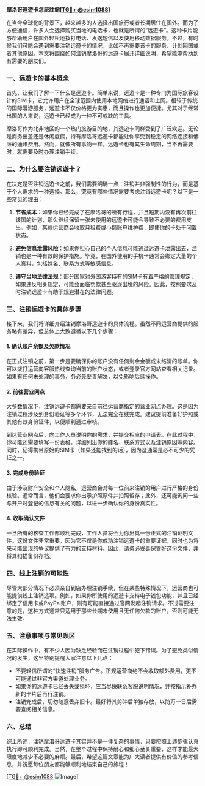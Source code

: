 **摩洛哥遠遊卡怎麽註銷[[TG💪+ @esim1088](https://t.me/s/esim1088)]**

在当今全球化的背景下，越来越多的人选择出国旅行或者长期居住在国外。而为了方便通信，许多人会选择购买当地的电话卡，也就是所谓的“远遊卡”。这种卡片能够帮助用户在国外轻松地拨打电话、发送短信以及使用移动数据服务。不过，有时候我们可能会遇到需要注销远遊卡的情况，比如不再需要该卡的服务、计划回国或者其他原因。本文将围绕如何注销摩洛哥的远遊卡展开详细说明，希望能够帮助到有需要的朋友们。

### 一、远遊卡的基本概念

首先，让我们了解一下什么是远遊卡。简单来说，远遊卡是一种专门为国际旅客设计的SIM卡，它允许用户在全球范围内使用本地网络进行通话和上网。相较于传统的国际漫游服务，远遊卡不仅价格更为实惠，而且操作也更加便捷。尤其对于经常出国的人来说，远遊卡已经成为一种不可或缺的工具。

摩洛哥作为北非地区的一个热门旅游目的地，其远遊卡同样受到了广泛欢迎。无论是商务出差还是休闲度假，持有摩洛哥远遊卡都能让你享受到稳定的网络连接和低廉的通讯费用。然而，就像所有事物一样，远遊卡也有其生命周期，当不再需要时，就需要及时办理注销手续。

### 二、为什么要注销远遊卡？

在决定是否注销远遊卡之前，我们需要明确一点：注销并非强制性的行为，而是基于个人需求的一种选择。那么，究竟有哪些情况需要考虑注销远遊卡呢？以下是一些常见的理由：

1. **节省成本**：如果你已经完成了在摩洛哥的所有行程，并且短期内没有再次前往该国的计划，那么继续保留一张未使用的远遊卡可能会导致不必要的费用支出。例如，某些运营商会收取月租费或小额账户维护费，即使你的卡处于闲置状态。

2. **避免信息泄露风险**：如果你担心自己的个人信息可能通过远遊卡泄露出去，注销也是一种有效的保护措施。毕竟，在国外使用的手机卡通常会绑定大量的个人资料，包括姓名、联系方式等敏感信息。

3. **遵守当地法律法规**：部分国家对外国游客持有的SIM卡有着严格的管理规定，如果违反相关规定，可能会面临罚款甚至驱逐出境的风险。因此，按照要求及时注销远遊卡有助于规避潜在的法律问题。

### 三、注销远遊卡的具体步骤

接下来，我们将详细介绍注销摩洛哥远遊卡的具体流程。虽然不同运营商提供的服务略有差异，但总体上大致遵循以下几个步骤：

#### 1. 确认账户余额及欠款情况

在正式注销之前，第一步是要确保你的账户没有任何剩余金额或未结清的账单。你可以拨打运营商客服热线查询当前的账户状态，或者登录官方网站查看相关记录。如果有任何未处理的事务，务必先妥善解决，以免影响后续操作。

#### 2. 前往营业网点

大多数情况下，注销远遊卡都需要亲自前往运营商指定的营业网点办理。这是因为注销过程涉及到身份验证等多个环节，无法完全在线完成。建议提前准备好护照或其他有效身份证件，以便顺利通过审核。

到达营业网点后，向工作人员说明你的需求，并提交相应的申请表。在此过程中，你可能还需要填写一份表格，详细列出你的姓名、联系方式以及注销原因等内容。同时，记得携带原始的SIM卡（如果还能找到的话），因为这通常是必不可少的凭证之一。

#### 3. 完成身份验证

由于涉及财产安全和个人隐私，运营商会对每一位前来注销的用户进行严格的身份核验。通常而言，他们会要求你出示护照原件并拍照留存；此外，还可能询问一些与开户时登记的信息有关的问题，以进一步确认你的身份真实性。

#### 4. 收取确认文件

一旦所有的核查工作都顺利完成，工作人员将会为你出具一份正式的注销证明文件。这份文件非常重要，因为它不仅是你成功注销远遊卡的重要证据，同时也为将来可能出现的争议提供了有力的支持材料。因此，请务必妥善保管好这份文件，并将其扫描备份存档。

### 四、线上注销的可能性

尽管大部分情况下必须亲自到店办理注销手续，但在某些特殊情况下，运营商也可能提供线上注销选项。例如，如果你所使用的远遊卡支持电子钱包功能，并且已经绑定了信用卡或PayPal账户，则有可能直接通过官网发起注销请求。不过需要注意的是，这种方式通常只适用于那些长期未使用且无任何欠款的账户，否则可能无法生效。

### 五、注意事项与常见误区

在实际操作中，有不少人因为缺乏经验而在注销过程中犯下错误。为了避免类似情况的发生，这里特别提醒大家注意以下几点：

- 不要轻信所谓的“快速注销”服务广告。正规运营商绝不会收取额外费用，更不可能通过非官方渠道处理业务。
- 如果你的远遊卡已经丢失或损坏，应当尽快联系客服说明情况，并按指示补办新的卡片后再行注销。
- 注销完成后，切勿随意丢弃旧卡。最好将其剪碎后单独存放，以防万一日后需要查阅相关信息。

### 六、总结

综上所述，注销摩洛哥远遊卡其实并不是一件复杂的事情，只要按照上述步骤认真执行即可顺利完成。当然，在整个过程中保持耐心和细心至关重要，这样才能最大限度地减少不必要的麻烦。最后，希望这篇文章能为广大读者提供有价值的参考信息，并祝愿每位朋友都能够顺利地结束自己的旅程！

[[TG💪+ @esim1088](https://t.me/s/esim1088) ![Image](https://i.postimg.cc/4NQfJmqS/Snipaste-2025-05-13-00-14-12.png)]